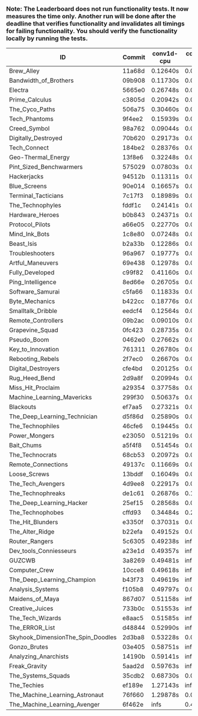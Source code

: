 ### Note: The Leaderboard does not run functionality tests. It now measures the time only. Another run will be done after the deadline that verifies functionality and invalidates all timings for failing functionality. You should verify the functionality locally by running the tests.

|ID|Commit|conv1d-cpu|conv1d-gpu|DWSPConv2D-gpu|gemm-gpu|avg|
|-|-|-|-|-|-|-|
|Brew_Alley|11a68d|0.12640s|0.05022s|2.80923s|1.79352s|1.19484s|
|Bandwidth_of_Brothers|09b908|0.11730s|0.06736s|3.02555s|1.90526s|1.27887s|
|Electra|5665e0|0.26748s|0.06984s|2.99553s|1.81245s|1.28633s|
|Prime_Calculus|c3805d|0.20942s|0.06056s|3.04220s|1.91755s|1.30743s|
|The_Cyco_Paths|506a75|0.30460s|0.07535s|3.04209s|1.87979s|1.32546s|
|Tech_Phantoms|9f4ee2|0.15939s|0.08477s|3.06235s|2.03060s|1.33428s|
|Creed_Symbol|98a762|0.09044s|0.04605s|3.24759s|1.97624s|1.34008s|
|Digitally_Destroyed|70b620|0.29173s|0.06495s|3.06860s|1.93779s|1.34077s|
|Tech_Connect|184be2|0.28376s|0.06659s|2.97601s|2.04477s|1.34278s|
|Geo-Thermal_Energy|13f8e6|0.32248s|0.07186s|3.05657s|1.94194s|1.34821s|
|Pint_Sized_Benchwarmers|575029|0.07803s|0.05299s|3.14970s|2.24379s|1.38113s|
|Hackerjacks|94512b|0.11311s|0.06375s|3.31951s|2.08338s|1.39494s|
|Blue_Screens|90e014|0.16657s|0.06329s|3.24158s|2.13449s|1.40148s|
|Terminal_Tacticians|7c17f3|0.18989s|0.07104s|3.30653s|2.09934s|1.41670s|
|The_Technophyles|fddf1c|0.24141s|0.06905s|3.15442s|2.23774s|1.42565s|
|Hardware_Heroes|b0b843|0.24371s|0.08129s|3.24979s|2.14058s|1.42884s|
|Protocol_Pilots|a66e05|0.22770s|0.08277s|3.22823s|2.22200s|1.44017s|
|Mind_Ink_Bots|1c8e80|0.07248s|0.06794s|3.44230s|2.18644s|1.44229s|
|Beast_Isis|b2a33b|0.12286s|0.09504s|3.43655s|2.12906s|1.44588s|
|Troubleshooters|96a967|0.19777s|0.06406s|3.46915s|2.13106s|1.46551s|
|Artful_Maneuvers|69e438|0.12978s|0.07829s|3.44379s|2.22926s|1.47028s|
|Fully_Developed|c99f82|0.41160s|0.07107s|3.13756s|2.26985s|1.47252s|
|Ping_Intelligence|8ed66e|0.26705s|0.06023s|3.61639s|2.05636s|1.50001s|
|Software_Samurai|c5fa66|0.11833s|0.04675s|3.18954s|2.76529s|1.52998s|
|Byte_Mechanics|b422cc|0.18776s|0.06607s|3.43347s|2.58346s|1.56769s|
|Smalltalk_Dribble|eedcf4|0.12564s|0.07610s|3.67990s|2.43796s|1.57990s|
|Remote_Controllers|09b2ac|0.09010s|0.05304s|3.66472s|2.54094s|1.58720s|
|Grapevine_Squad|0fc423|0.28735s|0.07618s|3.70756s|2.30850s|1.59490s|
|Pseudo_Boom|0462e0|0.27662s|0.05314s|3.67021s|2.40168s|1.60041s|
|Key_to_Innovation|761311|0.26780s|0.05503s|3.72480s|2.36247s|1.60253s|
|Rebooting_Rebels|2f7ec0|0.26670s|0.07434s|3.66488s|2.47161s|1.61938s|
|Digital_Destroyers|cfe4bd|0.20125s|0.07473s|3.67825s|2.52410s|1.61958s|
|Rug_Heed_Bend|2d9a8f|0.20994s|0.05190s|3.63595s|2.61183s|1.62740s|
|Miss_Hit_Proclaim|a29354|0.37758s|0.07597s|3.75196s|2.34049s|1.63650s|
|Machine_Learning_Mavericks|299f30|0.50637s|0.08862s|3.47966s|2.51873s|1.64835s|
|Blackouts|ef7aa5|0.27321s|0.07661s|3.76011s|2.71827s|1.70705s|
|The_Deep_Learning_Technician|d5f86d|0.25890s|0.06695s|2.93170s|4.51250s|1.94251s|
|The_Technophiles|46cfe6|0.19445s|0.06845s|3.02883s|4.52942s|1.95529s|
|Power_Mongers|e23050|0.51219s|0.04941s|3.43290s|4.82776s|2.20557s|
|Bait_Chums|a5f4f8|0.51454s|0.07462s|3.54132s|4.83783s|2.24208s|
|The_Technocrats|68cb53|0.20972s|0.08529s|3.13127s|5.95394s|2.34506s|
|Remote_Connections|49137c|0.11669s|0.04710s|infs|4.69117s|infs|
|Loose_Screws|13bddf|0.16049s|0.07349s|infs|2.13255s|infs|
|The_Tech_Avengers|4d9ee8|0.22917s|0.07338s|infs|5.16954s|infs|
|The_Technophreaks|de1c61|0.26876s|0.15218s|infs|2.23284s|infs|
|The_Deep_Learning_Hacker|25ef15|0.28568s|0.07711s|infs|4.55798s|infs|
|The_Technophobes|cffd93|0.34484s|0.21192s|infs|2.54551s|infs|
|The_Hit_Blunders|e3350f|0.37031s|0.06615s|infs|4.82333s|infs|
|The_Alter_Ridge|b22efa|0.49152s|0.07434s|infs|4.67900s|infs|
|Router_Rangers|5c6305|0.49238s|infs|infs|4.67446s|infs|
|Dev_tools_Conniesseurs|a23e1d|0.49357s|infs|infs|4.66677s|infs|
|GUZCWB|3a8269|0.49481s|infs|infs|4.67065s|infs|
|Computer_Crew|10cce8|0.49618s|infs|infs|4.75791s|infs|
|The_Deep_Learning_Champion|b43f73|0.49619s|infs|infs|4.56921s|infs|
|Analysis_Systems|f105b8|0.49797s|0.04674s|infs|infs|infs|
|Maidens_of_Maya|867d07|0.51158s|infs|infs|4.93094s|infs|
|Creative_Juices|733b0c|0.51553s|infs|infs|5.16154s|infs|
|The_Tech_Wizards|e8aac5|0.51585s|infs|infs|4.87018s|infs|
|The_ERROR_List|d48844|0.52990s|infs|infs|4.88224s|infs|
|Skyhook_DimensionThe_Spin_Doodles|2d3ba8|0.53228s|0.06501s|infs|2.42355s|infs|
|Gonzo_Brutes|03e405|0.58751s|infs|infs|5.05861s|infs|
|Analyzing_Anarchists|14190b|0.59141s|infs|infs|4.92262s|infs|
|Freak_Gravity|5aad2d|0.59763s|infs|infs|5.08964s|infs|
|The_Systems_Squads|35cdb2|0.68730s|0.04417s|infs|1.90676s|infs|
|The_Techies|ef189e|1.27143s|infs|infs|4.71875s|infs|
|The_Machine_Learning_Astronaut|76f660|1.29878s|0.07268s|2.93134s|infs|infs|
|The_Machine_Learning_Avenger|6f462e|infs|0.45114s|infs|4.57466s|infs|
